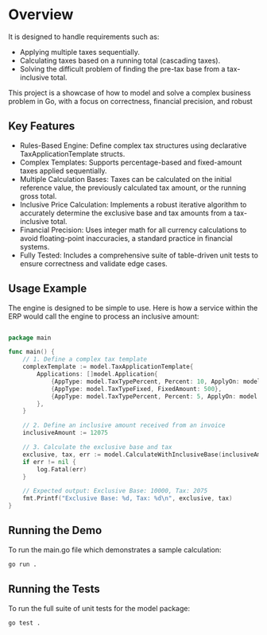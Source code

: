 # Overview
It is designed to handle requirements such as:

* Applying multiple taxes sequentially.
* Calculating taxes based on a running total (cascading taxes).
* Solving the difficult problem of finding the pre-tax base from a tax-inclusive total.

This project is a showcase of how to model and solve a complex business problem in Go, with a focus on correctness, financial precision, and robust 


## Key Features
* Rules-Based Engine: Define complex tax structures using declarative TaxApplicationTemplate structs.
* Complex Templates: Supports percentage-based and fixed-amount taxes applied sequentially.
* Multiple Calculation Bases: Taxes can be calculated on the initial reference value, the previously calculated tax amount, or the running gross total.
* Inclusive Price Calculation: Implements a robust iterative algorithm to accurately determine the exclusive base and tax amounts from a tax-inclusive total.
* Financial Precision: Uses integer math for all currency calculations to avoid floating-point inaccuracies, a standard practice in financial systems.
* Fully Tested: Includes a comprehensive suite of table-driven unit tests to ensure correctness and validate edge cases.

## Usage Example
The engine is designed to be simple to use. Here is how a service within the ERP would call the engine to process an inclusive amount:

```Go

package main

func main() {
    // 1. Define a complex tax template
    complexTemplate := model.TaxApplicationTemplate{
        Applications: []model.Application{
            {AppType: model.TaxTypePercent, Percent: 10, ApplyOn: model.TaxAppOnRefVal},
            {AppType: model.TaxTypeFixed, FixedAmount: 500},
            {AppType: model.TaxTypePercent, Percent: 5, ApplyOn: model.TaxAppOnRunningGross},
        },
    }

    // 2. Define an inclusive amount received from an invoice
    inclusiveAmount := 12075

    // 3. Calculate the exclusive base and tax
    exclusive, tax, err := model.CalculateWithInclusiveBase(inclusiveAmount, &complexTemplate)
    if err != nil {
        log.Fatal(err)
    }

    // Expected output: Exclusive Base: 10000, Tax: 2075
    fmt.Printf("Exclusive Base: %d, Tax: %d\n", exclusive, tax)
}
```

## Running the Demo
To run the main.go file which demonstrates a sample calculation:
```Bash
go run .
```

## Running the Tests
To run the full suite of unit tests for the model package:
```Bash
go test .
```
